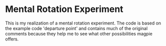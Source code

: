 # Mental Rotation Experiment

This is my realization of a mental rotation experiment.
The code is based on the example code 'departure point' and contains much of the original comments because they help me to see what other possibilities magpie offers.

